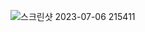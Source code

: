 ![스크린샷 2023-07-06 215411](https://github.com/uh004/python_solve_Oiler_codingtest/assets/105197524/9294e10d-5b44-42e6-8df4-72c601082c60)
